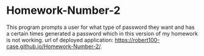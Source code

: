 # Homework-Number-2
This program prompts a user for what type of password they want and has a certain times generated a password which in  this version of my homework is not working.
url of deployed application: https://robert100-case.github.io/Homework-Number-2/.
